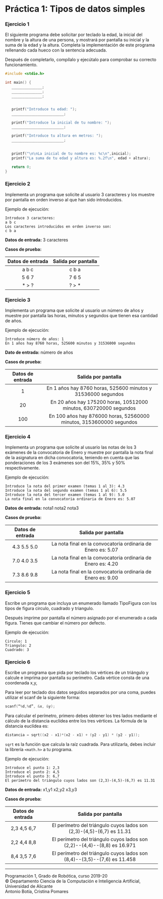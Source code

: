 # Práctica 1: Tipos de datos simples

### Ejercicio 1 ###

El siguiente programa debe solicitar por teclado la edad, la inicial del nombre y la altura de una persona, y mostrará por pantalla su inicial y la suma de la edad y la altura. Completa la implementación de este programa rellenando cada hueco con la sentencia adecuada.

Después de completarlo, compílalo y ejecútalo para comprobar su correcto funcionamiento.

~~~c
#include <stdio.h>

int main() {
   ______________;
   ______________;
   ______________;


   printf("Introduce tu edad: ");
   ________________________;

   printf("Introduce la inicial de tu nombre: ");
   ________________________;

   printf("Introduce tu altura en metros: ");
   ________________________;
 

   printf("\n\nLa inicial de tu nombre es: %c\n",inicial);
   printf("La suma de tu edad y altura es: %.2f\n", edad + altura);

   return 0;
}
~~~

### Ejercicio 2 ###

Implementa un programa que solicite al usuario 3 caracteres y los muestre por pantalla en orden inverso al que han sido introducidos.

Ejemplo de ejecución:

~~~
Introduce 3 caracteres: 
a b c
Los caracteres introducidos en orden inverso son:
c b a
~~~

**Datos de entrada:** 3 caracteres 

**Casos de prueba:**

| Datos de entrada | Salida por pantalla |      
|:----------------:|:-------------------:|
| a b c            |  c b a              | 
| 5 6 7            |  7 6 5              |   
| * > ?            |  ? > *              |    


### Ejercicio 3 ###

Implementa un programa que solicite al usuario un número de años y muestre por pantalla las horas, minutos y segundos que tienen esa cantidad de años.

Ejemplo de ejecución:

~~~
Introduce número de años: 1
En 1 años hay 8760 horas, 525600 minutos y 31536000 segundos
~~~

**Dato de entrada:** número de años

**Casos de prueba:**

| Datos de entrada | Salida por pantalla |      
|:----------------:|:-------------------:|
|1                 |  En 1 años hay 8760 horas, 525600 minutos y 31536000 segundos              | 
| 20               |  En 20 años hay 175200 horas, 10512000 minutos, 630720000 segundos     |   
| 100              |  En 100 años hay 876000 horas, 52560000 minutos, 3153600000 segundos    |  

### Ejercicio 4 ###

Implementa un programa que solicite al usuario las notas de los 3 exámenes de la convocatoria de Enero y muestre por pantalla la nota final de la asignatura en dicha convocatoria, teniendo en cuenta que las ponderaciones de los 3 exámenes son del 15%, 35% y 50% respectivamente.

Ejemplo de ejecución:

~~~
Introduce la nota del primer examen (temas 1 al 3): 4.3
Introduce la nota del segundo examen (temas 1 al 6): 5.5
Introduce la nota del tercer examen (temas 1 al 9): 5.0
La nota final en la convocatoria ordinaria de Enero es: 5.07
~~~

**Datos de entrada:** nota1 nota2 nota3

**Casos de prueba:**

| Datos de entrada | Salida por pantalla |      
|:----------------:|:-------------------:|
|  4.3  5.5  5.0   | La nota final en la convocatoria ordinaria de Enero es: 5.07              | 
|  7.0  4.0  3.5   | La nota final en la convocatoria ordinaria de Enero es: 4.20 |   
|  7.3  8.6  9.8   | La nota final en la convocatoria ordinaria de Enero es: 9.00 |  

### Ejercicio 5 ###

Escribe un programa que incluya un enumerado llamado TipoFigura con los tipos de figura circulo, cuadrado y triangulo.

Después imprime por pantalla el número asignado por el enumerado a cada figura.
Tienes que cambiar el número por defecto. 

Ejemplo de ejecución:

~~~
Circulo: 1
Triangulo: 2
Cuadrado: 3
~~~

### Ejercicio 6 ###

Escribe un programa que pida por teclado los vértices de un triángulo y calcule e imprima por pantalla su perímetro. Cada vértice consta de una coordenada x,y, 

Para leer por teclado dos datos seguidos separados por una coma, puedes utilizar el scanf de la siguiente forma:

~~~c
scanf(“%d,%d”, &x, &y);
~~~

Para calcular el perímetro, primero debes obtener los tres lados mediante el cálculo de la distancia euclídea entre los tres vértices. La fórmula de la distancia euclídea es:

~~~c
distancia = sqrt((x2 - x1)*(x2 - x1) + (y2 - y1) * (y2 - y1));
~~~

`sqrt` es la función que calcula la raíz cuadrada. Para utilizarla, debes incluir la librería `<math.h>` a tu programa.

Ejemplo de ejecución:

~~~
Introduce el punto 1: 2,3
Introduce el punto 2: 4,5
Introduce el punto 3: 6,7
El perímetro del triángulo cuyos lados son (2,3)-(4,5)-(6,7) es 11.31
~~~

**Datos de entrada:** x1,y1 x2,y2 x3,y3

**Casos de prueba:**

| Datos de entrada | Salida por pantalla |      
|:----------------:|:-------------------:|
| 2,3 4,5 6,7      | El perímetro del triángulo cuyos lados son (2,3)-(4,5)-(6,7) es 11.31     | 
| 2,2 4,4 8,8      | El perímetro del triángulo cuyos lados son (2,2)--(4,4)--(8,8) es 16.971  |   
| 8,4 3,5 7,6      | El perímetro del triángulo cuyos lados son (8,4)--(3,5)--(7,6) es 11.458  | 


----

Programación 1, Grado de Robótica, curso 2019-20  
© Departamento Ciencia de la Computación e Inteligencia Artificial, Universidad de Alicante  
Antonio Botía, Cristina Pomares